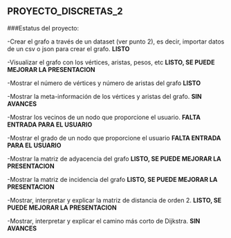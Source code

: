 ## PROYECTO_DISCRETAS_2

###Estatus del proyecto:

-Crear el grafo a través de un dataset (ver punto 2), es decir, importar datos de un csv o json para crear el grafo. **LISTO**


-Visualizar el grafo con los vértices, aristas, pesos, etc **LISTO, SE PUEDE MEJORAR LA PRESENTACION**


-Mostrar el número de vértices y número de aristas del grafo **LISTO**


-Mostrar la meta-información de los vértices y aristas del grafo. **SIN AVANCES**


-Mostrar los vecinos de un nodo que proporcione el usuario. **FALTA ENTRADA PARA EL USUARIO**


-Mostrar el grado de un nodo que proporcione el usuario **FALTA ENTRADA PARA EL USUARIO**


-Mostrar la matriz de adyacencia del grafo **LISTO, SE PUEDE MEJORAR LA PRESENTACION**


-Mostrar la matriz de incidencia del grafo **LISTO, SE PUEDE MEJORAR LA PRESENTACION**


-Mostrar, interpretar y explicar la matriz de distancia de orden 2. **LISTO, SE PUEDE MEJORAR LA PRESENTACION**


-Mostrar, interpretar y explicar el camino más corto de Dijkstra. **SIN AVANCES**
